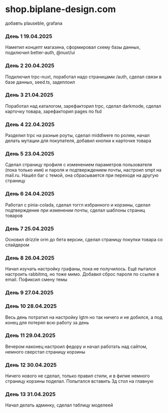 # shop.biplane-design.com

добавть plauseble, grafana

### День 1 19.04.2025 

Наметил концепт магазина, сформировал схему базы данных, подключил better-auth, @nuxt/ui

### День 2 20.04.2025 

Подключил trpc-nuxt, поработал надо страницами /auth, сделал связи в базе данных, seed.ts, задеплоил

### День 3 21.04.2025

Поработал над каталогом, зарефакторил trpc, сделал darkmode, сделал карточку товара, зарефакторил pages по fsd

### День 4 22.04.2025

Разделил trpc на разные роуты, сделал middlwere по ролям, начал делать мутации для покупателя, добавил кнопки к карточке товара

### День 5 23.04.2025

Сделал страницу профиля с изменением параметров пользователя (пока только имя) и пароля и подтверждением почты, настроил smpt на mail.ru.
Нашёл баг с темой, она сбрасывается при переходе на другую страницу

### День 6 24.04.2025

Работал с pinia-colada, сделал тоггл избранного и корзины, сделал подтверждение при изменении почты, сделал шаблоны страниц товаров

### День 7 25.04.2025

Основил drizzle orm до бета версии, сделал страницу покупки товара со слайдером 

### День 8 26.04.2025

Начал изучать настройку графаны, пока не получилось. Ещё пытался настроить rabbitmq, но тоже мимо. Добавил сброс пароля по ссылке в email. Пофиксил смену темы

### День 9 27.04.2025

### День 10 28.04.2025

Весь день потратил на настройку lgtm но так ничего и не добился, а под конец для потерял всю работу за день

### День 11 29.04.2025

Вечером наконец настроил федору и начал работать над сайтом, немного сверстал страницу корзины

### День 12 30.04.2025

Ничего нового не сделал, только правил стили, и в фигме немного страницу корзины поделал. Попытался вставить 3д стол на главную

### День 13 31.04.2025

Начал делать админку, сделал таблицу моделеей